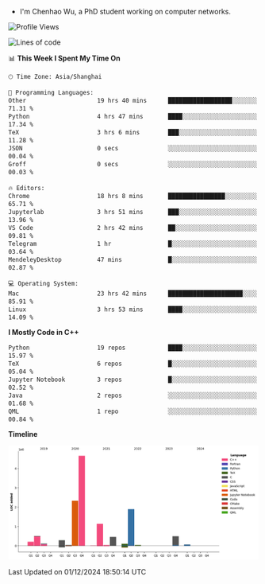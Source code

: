 - I'm Chenhao Wu, a PhD student working on computer networks.

<!--START_SECTION:waka-->
![Profile Views](http://img.shields.io/badge/Profile%20Views-8-blue)

![Lines of code](https://img.shields.io/badge/From%20Hello%20World%20I%27ve%20Written-12.4%20million%20lines%20of%20code-blue)

📊 **This Week I Spent My Time On** 

```text
🕑︎ Time Zone: Asia/Shanghai

💬 Programming Languages: 
Other                    19 hrs 40 mins      ██████████████████░░░░░░░   71.31 % 
Python                   4 hrs 47 mins       ████░░░░░░░░░░░░░░░░░░░░░   17.34 % 
TeX                      3 hrs 6 mins        ███░░░░░░░░░░░░░░░░░░░░░░   11.28 % 
JSON                     0 secs              ░░░░░░░░░░░░░░░░░░░░░░░░░   00.04 % 
Groff                    0 secs              ░░░░░░░░░░░░░░░░░░░░░░░░░   00.03 % 

🔥 Editors: 
Chrome                   18 hrs 8 mins       ████████████████░░░░░░░░░   65.71 % 
Jupyterlab               3 hrs 51 mins       ███░░░░░░░░░░░░░░░░░░░░░░   13.96 % 
VS Code                  2 hrs 42 mins       ██░░░░░░░░░░░░░░░░░░░░░░░   09.81 % 
Telegram                 1 hr                █░░░░░░░░░░░░░░░░░░░░░░░░   03.64 % 
MendeleyDesktop          47 mins             █░░░░░░░░░░░░░░░░░░░░░░░░   02.87 % 

💻 Operating System: 
Mac                      23 hrs 42 mins      █████████████████████░░░░   85.91 % 
Linux                    3 hrs 53 mins       ████░░░░░░░░░░░░░░░░░░░░░   14.09 % 
```

**I Mostly Code in C++** 

```text
Python                   19 repos            ████░░░░░░░░░░░░░░░░░░░░░   15.97 % 
TeX                      6 repos             █░░░░░░░░░░░░░░░░░░░░░░░░   05.04 % 
Jupyter Notebook         3 repos             █░░░░░░░░░░░░░░░░░░░░░░░░   02.52 % 
Java                     2 repos             ░░░░░░░░░░░░░░░░░░░░░░░░░   01.68 % 
QML                      1 repo              ░░░░░░░░░░░░░░░░░░░░░░░░░   00.84 % 
```



**Timeline**

![Lines of Code chart](https://raw.githubusercontent.com/Vito-Swift/Vito-Swift/main/assets/bar_graph.png)


 Last Updated on 01/12/2024 18:50:14 UTC
<!--END_SECTION:waka-->
